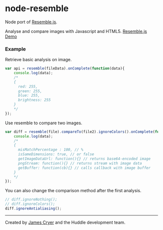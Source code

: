 node-resemble
==========

Node port of [Resemble.js](https://github.com/Huddle/Resemble.js).

Analyse and compare images with Javascript and HTML5. [Resemble.js Demo](http://huddle.github.com/Resemble.js/)

### Example

Retrieve basic analysis on image.

```javascript
var api = resemble(fileData).onComplete(function(data){
	console.log(data);
	/*
	{
	  red: 255,
	  green: 255,
	  blue: 255,
	  brightness: 255
	}
	*/
});
```

Use resemble to compare two images.

```javascript
var diff = resemble(file).compareTo(file2).ignoreColors().onComplete(function(data){
	console.log(data);
	/*
	{
	  misMatchPercentage : 100, // %
	  isSameDimensions: true, // or false
	  getImageDataUrl: function(){} // returns base64-encoded image
	  pngStream: function(){} // returns stream with image data
	  getBuffer: function(cb){} // calls callback with image buffer
	}
	*/
});
```

You can also change the comparison method after the first analysis.

```javascript
// diff.ignoreNothing();
// diff.ignoreColors();
diff.ignoreAntialiasing();
```

--------------------------------------

Created by [James Cryer](http://github.com/jamescryer) and the Huddle development team.
